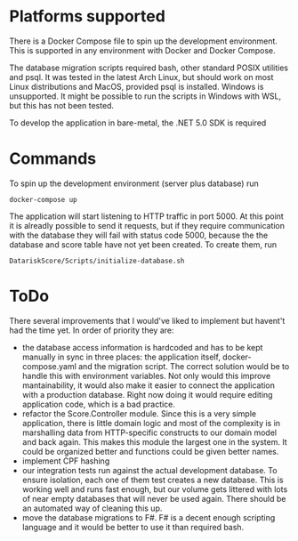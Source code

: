 # Platforms supported

There is a Docker Compose file to spin up the development environment. This is
supported in any environment with Docker and Docker Compose.

The database migration scripts required bash, other standard POSIX utilities and
psql. It was tested in the latest Arch Linux, but should work on most Linux
distributions and MacOS, provided psql is installed. Windows is unsupported.
It might be possible to run the scripts in Windows with WSL, but this has not
been tested.

To develop the application in bare-metal, the .NET 5.0 SDK is required

# Commands

To spin up the development environment (server plus database) run
```
docker-compose up
```
The application will start listening to HTTP traffic in port 5000.
At this point it is alreadly possible to send it requests, but if they require
communication with the database they will fail with status code 5000, because
the the database and score table have not yet been created. To create them,
run
```
DatariskScore/Scripts/initialize-database.sh
```

# ToDo

There several improvements that I would've liked to implement but havent't had
the time yet. In order of priority they are:
- the database access information is hardcoded and has to be kept manually
  in sync in three places: the application itself, docker-compose.yaml and the
  migration script. The correct solution would be to handle this with environment
  variables. Not only would this improve mantainability, it would also make it
  easier to connect the application with a production database. Right now doing
  it would require editing application code, which is a bad practice.
- refactor the Score.Controller module. Since this is a very simple application,
  there is little domain logic and most of the complexity is in marshalling data
  from HTTP-specific constructs to our domain model and back again. This makes
  this module the largest one in the system. It could be organized better and
  functions could be given better names.
- implement CPF hashing
- our integration tests run against the actual development database. To ensure
  isolation, each one of them test creates a new database. This is working well
  and runs fast enough, but our volume gets littered with lots of near empty
  databases that will never be used again. There should be an automated way of
  cleaning this up.
- move the database migrations to F#. F# is a decent enough scripting language
  and it would be better to use it than required bash.
